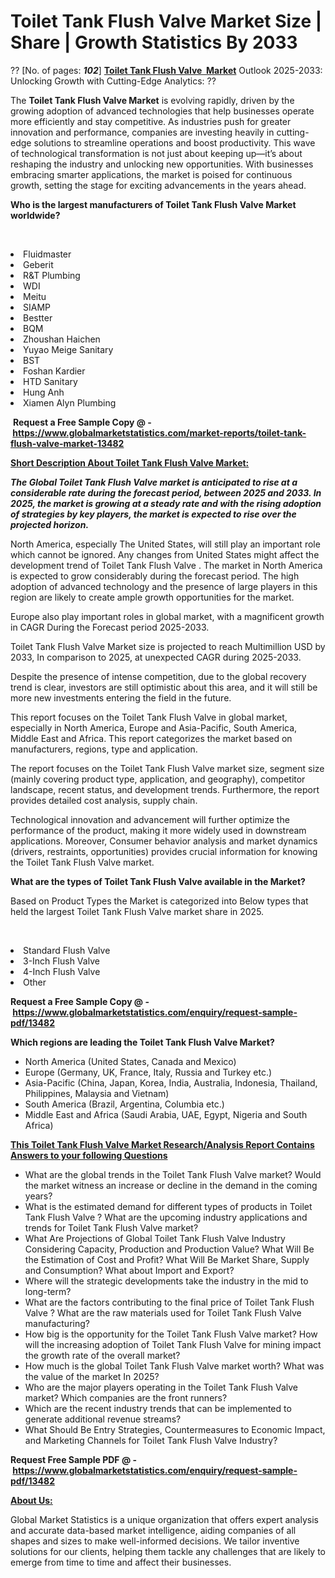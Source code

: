 <H1>Toilet Tank Flush Valve Market Size | Share | Growth Statistics By 2033</H1><p>?? [No. of pages:&nbsp;<strong><em>102</em></strong>]&nbsp;<strong><a href="https://www.globalmarketstatistics.com/market-reports/toilet-tank-flush-valve-market-13482">Toilet Tank Flush Valve &nbsp;Market</a></strong>&nbsp;Outlook 2025-2033: Unlocking Growth with Cutting-Edge Analytics: ??</p><p>The <strong>Toilet Tank Flush Valve Market</strong> is evolving rapidly, driven by the growing adoption of advanced technologies that help businesses operate more efficiently and stay competitive. As industries push for greater innovation and performance, companies are investing heavily in cutting-edge solutions to streamline operations and boost productivity. This wave of technological transformation is not just about keeping up&mdash;it&rsquo;s about reshaping the industry and unlocking new opportunities. With businesses embracing smarter applications, the market is poised for continuous growth, setting the stage for exciting advancements in the years ahead.</p><p><strong>Who is the largest manufacturers of Toilet Tank Flush Valve Market worldwide?</strong></p><p>&nbsp;<li>Fluidmaster<li> Geberit<li> R&T Plumbing<li> WDI<li> Meitu<li> SIAMP<li> Bestter<li> BQM<li> Zhoushan Haichen<li> Yuyao Meige Sanitary<li> BST<li> Foshan Kardier<li> HTD Sanitary<li> Hung Anh<li> Xiamen Alyn Plumbing</p><p>&nbsp;<strong>Request a Free Sample Copy @ -&nbsp;<a href="https://www.globalmarketstatistics.com/market-reports/toilet-tank-flush-valve-market-13482">https://www.globalmarketstatistics.com/market-reports/toilet-tank-flush-valve-market-13482</a></strong></p><p><strong><u>Short Description About Toilet Tank Flush Valve Market:</u></strong></p><p><strong><em>The Global Toilet Tank Flush Valve market is anticipated to rise at a considerable rate during the forecast period, between 2025 and 2033. In 2025, the market is growing at a steady rate and with the rising adoption of strategies by key players, the market is expected to rise over the projected horizon.</em></strong></p><p>North America, especially The United States, will still play an important role which cannot be ignored. Any changes from United States might affect the development trend of Toilet Tank Flush Valve . The market in North America is expected to grow considerably during the forecast period. The high adoption of advanced technology and the presence of large players in this region are likely to create ample growth opportunities for the market.</p><p>Europe also play important roles in global market, with a magnificent growth in CAGR During the Forecast period 2025-2033.</p><p>Toilet Tank Flush Valve Market size is projected to reach Multimillion USD by 2033, In comparison to 2025, at unexpected CAGR during 2025-2033.</p><p>Despite the presence of intense competition, due to the global recovery trend is clear, investors are still optimistic about this area, and it will still be more new investments entering the field in the future.</p><p>This report focuses on the Toilet Tank Flush Valve in global market, especially in North America, Europe and Asia-Pacific, South America, Middle East and Africa. This report categorizes the market based on manufacturers, regions, type and application.</p><p>The report focuses on the Toilet Tank Flush Valve market size, segment size (mainly covering product type, application, and geography), competitor landscape, recent status, and development trends. Furthermore, the report provides detailed cost analysis, supply chain.</p><p>Technological innovation and advancement will further optimize the performance of the product, making it more widely used in downstream applications. Moreover, Consumer behavior analysis and market dynamics (drivers, restraints, opportunities) provides crucial information for knowing the Toilet Tank Flush Valve market.</p><p><strong>What are the types of Toilet Tank Flush Valve available in the Market?</strong></p><p>Based on Product Types the Market is categorized into Below types that held the largest Toilet Tank Flush Valve market share in 2025.</p><p>&nbsp;<li>Standard Flush Valve<li> 3-Inch Flush Valve<li> 4-Inch Flush Valve<li> Other&nbsp;</p><p><strong>Request a Free Sample Copy @ -&nbsp;<a href="https://www.globalmarketstatistics.com/enquiry/request-sample-pdf/13482">https://www.globalmarketstatistics.com/enquiry/request-sample-pdf/13482</a></strong></p><p><strong>Which regions are leading the Toilet Tank Flush Valve Market?</strong></p><ul><li>North America (United States, Canada and Mexico)</li><li>Europe (Germany, UK, France, Italy, Russia and Turkey etc.)</li><li>Asia-Pacific (China, Japan, Korea, India, Australia, Indonesia, Thailand, Philippines, Malaysia and Vietnam)</li><li>South America (Brazil, Argentina, Columbia etc.)</li><li>Middle East and Africa (Saudi Arabia, UAE, Egypt, Nigeria and South Africa)</li></ul><p><strong><u>This Toilet Tank Flush Valve Market Research/Analysis Report Contains Answers to your following Questions</u></strong></p><ul><li>What are the global trends in the Toilet Tank Flush Valve market? Would the market witness an increase or decline in the demand in the coming years?</li><li>What is the estimated demand for different types of products in Toilet Tank Flush Valve ? What are the upcoming industry applications and trends for Toilet Tank Flush Valve market?</li><li>What Are Projections of Global Toilet Tank Flush Valve Industry Considering Capacity, Production and Production Value? What Will Be the Estimation of Cost and Profit? What Will Be Market Share, Supply and Consumption? What about Import and Export?</li><li>Where will the strategic developments take the industry in the mid to long-term?</li><li>What are the factors contributing to the final price of Toilet Tank Flush Valve ? What are the raw materials used for Toilet Tank Flush Valve manufacturing?</li><li>How big is the opportunity for the Toilet Tank Flush Valve market? How will the increasing adoption of Toilet Tank Flush Valve for mining impact the growth rate of the overall market?</li><li>How much is the global Toilet Tank Flush Valve market worth? What was the value of the market In 2025?</li><li>Who are the major players operating in the Toilet Tank Flush Valve market? Which companies are the front runners?</li><li>Which are the recent industry trends that can be implemented to generate additional revenue streams?</li><li>What Should Be Entry Strategies, Countermeasures to Economic Impact, and Marketing Channels for Toilet Tank Flush Valve Industry?</li></ul><p><strong>Request Free Sample PDF @ -&nbsp;<a href="https://www.globalmarketstatistics.com/enquiry/request-sample-pdf/13482">https://www.globalmarketstatistics.com/enquiry/request-sample-pdf/13482</a></strong></p><p><strong><u>About Us:</u></strong></p><p>Global Market Statistics&nbsp;is a unique organization that offers expert analysis and accurate data-based market intelligence, aiding companies of all shapes and sizes to make well-informed decisions. We tailor inventive solutions for our clients, helping them tackle any challenges that are likely to emerge from time to time and affect their businesses.</p>
